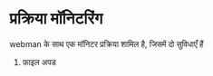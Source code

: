 # प्रक्रिया मॉनिटरिंग
webman के साथ एक मॉनिटर प्रक्रिया शामिल है, जिसमें दो सुविधाएँ हैं
1. फ़ाइल अपड
